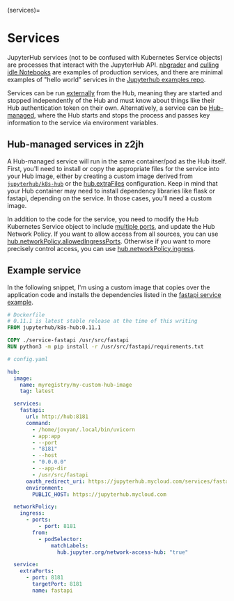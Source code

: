(services)=

# Services

JupyterHub services (not to be confused with Kubernetes Service objects) are processes that interact with the JupyterHub API. [nbgrader](https://nbgrader.readthedocs.io/en/stable/configuration/jupyterhub_config.html) and [culling idle Notebooks](https://github.com/jupyterhub/jupyterhub-idle-culler) are examples of production services, and there are minimal examples of "hello world" services in the [Jupyterhub examples repo](https://github.com/jupyterhub/jupyterhub/tree/master/examples).

Services can be run [externally](https://jupyterhub.readthedocs.io/en/stable/getting-started/services-basics.html) from the Hub, meaning they are started and stopped independently of the Hub and must know about things like their Hub authentication token on their own. Alternatively, a service can be [Hub-managed](https://jupyterhub.readthedocs.io/en/stable/reference/services.html#hub-managed-services), where the Hub starts and stops the process and passes key information to the service via environment variables.

## Hub-managed services in z2jh

A Hub-managed service will run in the same container/pod as the Hub itself. First, you'll need to install or copy the appropriate files for the service into your Hub image, either by creating a custom image derived from [`jupyterhub/k8s-hub`](https://hub.docker.com/r/jupyterhub/k8s-hub) or the [hub.extraFiles](schema_hub.extraFiles) configuration. Keep in mind that your Hub container may need to install dependency libraries like flask or fastapi, depending on the service. In those cases, you'll need a custom image.

In addition to the code for the service, you need to modify the Hub Kubernetes Service object to include [multiple ports](https://kubernetes.io/docs/concepts/services-networking/service/#multi-port-services), and update the Hub Network Policy. If you want to allow access from all sources, you can use [hub.networkPolicy.allowedIngressPorts](schema_hub.networkPolicy.allowedIngressPorts). Otherwise if you want to more precisely control access, you can use [hub.networkPolicy.ingress](schema_hub.networkPolicy.ingress).

## Example service

In the following snippet, I'm using a custom image that copies over the application code and installs the dependencies listed in the [fastapi service example](https://github.com/jupyterhub/jupyterhub/tree/master/examples/service-fastapi).

```Dockerfile
# Dockerfile
# 0.11.1 is latest stable release at the time of this writing
FROM jupyterhub/k8s-hub:0.11.1

COPY ./service-fastapi /usr/src/fastapi
RUN python3 -m pip install -r /usr/src/fastapi/requirements.txt
```

```yaml
# config.yaml

hub:
  image:
    name: myregistry/my-custom-hub-image
    tag: latest

  services:
    fastapi:
      url: http://hub:8181
      command:
        - /home/jovyan/.local/bin/uvicorn
        - app:app
        - --port
        - "8181"
        - --host
        - "0.0.0.0"
        - --app-dir
        - /usr/src/fastapi
      oauth_redirect_uri: https://jupyterhub.mycloud.com/services/fastapi/oauth_callback
      environment:
        PUBLIC_HOST: https://jupyterhub.mycloud.com

  networkPolicy:
    ingress:
      - ports:
          - port: 8181
        from:
          - podSelector:
              matchLabels:
                hub.jupyter.org/network-access-hub: "true"

  service:
    extraPorts:
      - port: 8181
        targetPort: 8181
        name: fastapi
```
